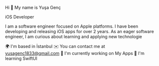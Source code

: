 Hi 👋 My name is Yuşa Genç

iOS Developer

I am a software engineer focused on Apple platforms. I have been developing and releasing iOS apps for over 2 years. As an eager software engineer, I am curious about learning and applying new technologie

🌍  I'm based in İstanbul
✉️  You can contact me at yusagenc1833@gmail.com
🚀  I'm currently working on My Apps
🧠  I'm learning SwiftUI

